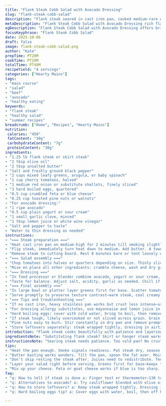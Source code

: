 ```yaml
---
title: "Flank Steak Cobb Salad with Avocado Dressing"
slug: "flank-steak-cobb-salad"
description: "Flank steak seared in cast iron pan, cooked medium-rare with butter basting. Salad components layered for contrast: ripe tomatoes, crisp onions, hard-boiled eggs, blue cheese crumbles, pine nuts, and peppery greens. Creamy avocado-based dressing thinned with water for pourable consistency. Substitutes: skirt steak or hanger steak for flank; feta or goat cheese in place of blue cheese. Onion swap: shallots or scallions. Timing based on color and texture cues not strict minutes. Rest steak before slicing against grain for tender bites. Salad assembled last moment, dressing drizzled to preserve freshness and texture."
metaDescription: "Flank Steak Cobb Salad with Avocado Dressing rich flavors, textures. Tender steak, vibrant veggies, creamy dressing—layered for contrast."
ogDescription: "Flank Steak Cobb Salad with Avocado Dressing offers bright flavors, textures. Perfect for a nutritious and satisfying meal any time."
focusKeyphrase: "Flank Steak Cobb Salad"
date: 2025-10-06
draft: false
image: flank-steak-cobb-salad.png
author: "Kate"
prepTime: PT20M
cookTime: PT20M
totalTime: PT40M
recipeYield: "4 servings"
categories: ["Hearty Mains"]
tags:
- "main course"
- "salad"
- "beef"
- "avocado"
- "healthy eating"
keywords:
- "flank steak"
- "healthy salad"
- "summer recipes"
breadcrumb: ["Home", "Recipes", "Hearty Mains"]
nutrition: 
 calories: "450"
 fatContent: "30g"
 carbohydrateContent: "7g"
 proteinContent: "38g"
ingredients:
- "1.25 lb flank steak or skirt steak"
- "2 tbsp olive oil"
- "2 tbsp unsalted butter"
- "Salt and freshly ground black pepper"
- "2 cups mixed leafy greens, arugula, or baby spinach"
- "1 cup cherry tomatoes, halved"
- "1 medium red onion or substitute shallots, finely sliced"
- "3 hard boiled eggs, quartered"
- "0.5 cup crumbled feta or blue cheese"
- "0.25 cup toasted pine nuts or walnuts"
- "For avocado dressing:"
- "1 ripe avocado"
- "0.5 cup plain yogurt or sour cream"
- "1 small garlic clove, minced"
- "1 tbsp lemon juice or white wine vinegar"
- "Salt and pepper to taste"
- "Water to thin dressing as needed"
instructions:
- "=== Steak preparation ==="
- "Heat cast iron pan on medium-high for 2 minutes till smoking slightly. Add olive oil, swirl to coat. Pat flank steak dry. Season heavily with salt and cracked pepper both sides. Place steak in pan. Listen for solid sizzle – don't move it. Sear 5-6 minutes until deep crust forms on bottom, edges starting to brown."
- "Flip steak, immediately turn heat down to medium. Add butter. A towel on pan handle prevents burns. Tilt pan slightly, spoon bubbling butter over steak repeatedly. This bastes meat, locking moisture and helping develop even medium-rare. Expect about 12 minutes total cooking on this side. Use finger test or thermometer (130-135F) for doneness. Avoid overcooking—flank toughens fast."
- "Remove steak to cutting board. Rest 8 minutes bare or tent loosely with foil. Rest crucial for juices to redistribute. Slice thin against grain. Cut into bite-size slices or cubes, depending on salad style."
- "=== Salad assembly ==="
- "Chop tomatoes into halves or quarters depending on size. Thinly slice onions or substitute scallions for milder punch. Quarter hard boiled eggs, no green hue. Toast pine nuts in dry skillet until golden and aromatic—nobody wants soggy nuts."
- "Mise en place all other ingredients: crumble cheese, wash and dry greens thoroughly—wet leaves dilute dressing and wilt quickly."
- "=== Dressing ==="
- "In food processor or blender combine avocado, yogurt or sour cream, garlic, lemon juice or vinegar, salt, and pepper. Blend until mostly smooth. Add water tablespoon by tablespoon to reach pourable thickness. Too thick? Water fixes it better than extra lemon or oil, which can overpower."
- "Taste for balance. Adjust salt, acidity, garlic as needed. Chill if time allows for flavors to mingle."
- "=== Final assembly ==="
- "In large bowl or platter layer greens first for base. Scatter tomatoes, onions, eggs evenly. Add pine nuts and cheese. Top with warm steak slices to keep contrast of textures. Drizzle avocado dressing last. Toss gently if preferred or serve plated for visual appeal."
- "Serve promptly to preserve texture contrast—warm steak, cool creamy dressing, crunchy nuts, fresh vegetables."
- "=== Tips and troubleshooting ==="
- "If no cast iron, heavy stainless pan works but crust less intense—use higher heat briefly but watch for burning. Butter can burn if pan too hot; lower heat if smoke starts rising after addition."
- "For dressing allergy substitutes, use mayonnaise and lemon juice in place of yogurt. No avocado? Blend steamed cauliflower and olive oil for mild creamy dressing. Can add fresh herbs like cilantro or basil for twist."
- "Hard boiling eggs: cover with cold water, bring to boil, then remove from heat, cover, let sit 10 minutes. Avoid overcooking to prevent green rings."
- "If steak tough, likely overcooked or not sliced across grain. Grain runs lengthwise; cut perpendicular to shorten muscle fibers."
- "Pine nuts easy to burn. Stir constantly in dry pan and remove promptly once golden."
- "Store leftovers separately: steak wrapped tightly, dressing in airtight container refrigerated up to 2 days."
introduction: "Flank steak cooks beautifully with patience and layering of flavor. Heat the pan until almost smoking to get that crust that seals juices. Don’t poke or prod; let the Maillard reaction do its magic. Butter basting softens edges and adds richness. The salad plays bright, fresh notes—acidic tomatoes, sharp onions offset rich eggs and pungent cheese. Toasted nuts add crunch, contrast to tender meat. Avocado dressing is the creamy tie. Adjust thickness to pourable, not gloppy. Taste balance is key here. Remember rest time for steak, missteps turn chewy. Chopped versus sliced steak changes mouthfeel—your choice, each works. A meal with layers, textures, and simple techniques."
ingredientsNote: "Substituting flank steak? Skirt or hanger steak works but watch cooking times; these cuts cook faster but stay juicy if you use proper heat. If blue cheese is too strong, swap for feta for milder tang. Onions can be sharp; use shallots or scallions if you want gentle perfume in salad. Pine nuts pricey and prone to rancidity—walnuts or almonds can stand in with different but pleasant crunch. Use fresh lemon juice over bottled for an aromatic zing in dressing. Avocado ripe but not mushy gives best texture. Yogurt adds acidity and cream; sour cream for richness. Always season dressing well, avocado dulls salt a bit so add carefully. Don't skip washing and drying greens, otherwise dressing slides off leaves or makes them soggy. Prep all ingredients before you start steak to keep pace."
instructionsNote: "Searing steak needs patience. Too cold pan? No crust forms, meat stews in fat. Too hot? Butter burns before steak cooks through. Listen to sizzle changes; it softens as steak cooks. Butter basting isn’t just for flavor; it creates moist heat and coats steak for browning of all sides. Resting lets fibers relax, locking juices inside. Slice fully cool or slight warmth to avoid moisture loss. Dressing consistency varies by avocado size; use water sparingly or end with too thin yellowish liquid. Toasting nuts intensifies aroma but burns fast—keep pan moving. Assemble salad just before serving to keep vegetables crisp and dressing fresh; otherwise salad wilts and turns dull. Toss gently or leave layered for better presentation. If you want to save time, hard boil eggs the day before and keep refrigerated in shell."
tips:
- "Heat the pan enough. Smoke signals readiness. Pat steak dry, season heavily. Let it sizzle! Don't poke. Hard crust crucial."
- "Butter basting works wonders. Tilt the pan, spoon the fat over. Moisture locks in, golden edges form. Watch the time closely."
- "Don’t skip resting the steak after. Juices need to redistribute. Tent with foil, it helps. Then slice thin against the grain."
- "Layer your salad right before serving. Greens first for base—keeps them crisp. Warm steak contrasts cold veggies. Visual appeal matters."
- "Mix up your cheese. Feta or goat cheese works if blue is too sharp. Scale back raw onion; use scallions for gentler taste."
faq:
- "q: How to tell if steak is done a: Finger test or thermometer—130 to 135F medium-rare. Don't guess. Tough meat? Likely overcooked."
- "q: Alternatives to avocado? a: Try cauliflower blended with olive oil. Good for creaminess, but mild. Or use mayonnaise for simpler dressing."
- "q: How to store leftovers? a: Keep steak wrapped tightly. Dressing in an airtight container—two days max in the fridge. Keeps flavors fresh."
- "q: Hard boiling eggs tip? a: Cover eggs with water, boil, then off heat. Cover 10 minutes. No green rings if timed right, but watch out."

---
```

